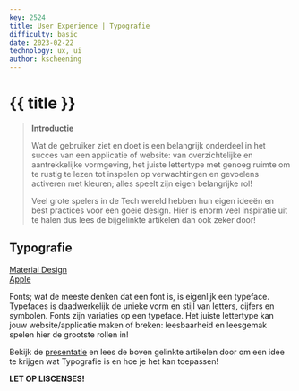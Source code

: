 ```yaml
---
key: 2524
title: User Experience | Typografie
difficulty: basic
date: 2023-02-22
technology: ux, ui
author: kscheening
---
```


# {{ title }}


> **Introductie**
>
>Wat de gebruiker ziet en doet is een belangrijk onderdeel in het succes van een applicatie of website: van overzichtelijke en aantrekkelijke vormgeving, het juiste lettertype met genoeg ruimte om te rustig te lezen tot inspelen op verwachtingen en gevoelens activeren met kleuren; alles speelt zijn eigen belangrijke rol! 
>
>Veel grote spelers in de Tech wereld hebben hun eigen ideeën en best practices voor een goeie design. Hier is enorm veel inspiratie uit te halen dus lees de bijgelinkte artikelen dan ook zeker door!

## **Typografie**
[Material Design](https://m3.material.io/styles/typography/overview) <br>
[Apple](https://developer.apple.com/design/human-interface-guidelines/foundations/typography/)

Fonts; wat de meeste denken dat een font is, is eigenlijk een typeface. Typefaces is daadwerkelijk de unieke vorm en stijl van letters, cijfers en symbolen. Fonts zijn variaties op een typeface. Het juiste lettertype kan jouw website/applicatie maken of breken: leesbaarheid en leesgemak spelen hier de grootste rollen in! 

Bekijk de [presentatie](https://youtu.be/oFwhpWI5VQg) en lees de boven gelinkte artikelen door om een idee te krijgen wat Typografie is en hoe je het kan toepassen! 

**LET OP LISCENSES!**


